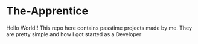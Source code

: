 # The-Apprentice
Hello World!!
This repo here contains passtime projects made by me. They are pretty simple and how I got started as a Developer
